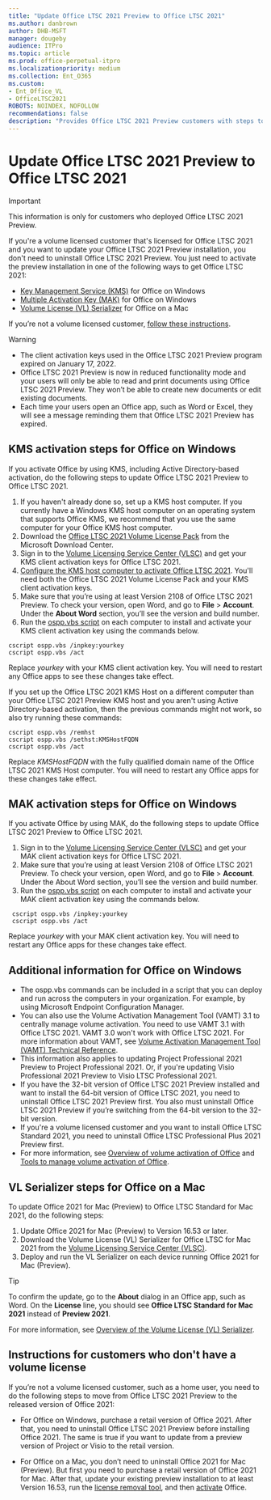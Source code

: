 ```yaml
---
title: "Update Office LTSC 2021 Preview to Office LTSC 2021"
ms.author: danbrown
author: DHB-MSFT
manager: dougeby
audience: ITPro
ms.topic: article
ms.prod: office-perpetual-itpro
ms.localizationpriority: medium
ms.collection: Ent_O365
ms.custom: 
- Ent_Office_VL
- OfficeLTSC2021
ROBOTS: NOINDEX, NOFOLLOW
recommendations: false
description: "Provides Office LTSC 2021 Preview customers with steps to update the preview version to Office LTSC 2021, on both Windows and on a Mac"
---
```


# Update Office LTSC 2021 Preview to Office LTSC 2021

> [!IMPORTANT]
> This information is only for customers who deployed Office LTSC 2021 Preview.

If you're a volume licensed customer that's licensed for Office LTSC 2021 and you want to update your Office LTSC 2021 Preview installation, you don't need to uninstall Office LTSC 2021 Preview. You just need to activate the preview installation in one of the following ways to get Office LTSC 2021:

- [Key Management Service (KMS)](#kms-activation-steps-for-office-on-windows) for Office on Windows
- [Multiple Activation Key (MAK)](#mak-activation-steps-for-office-on-windows) for Office on Windows
- [Volume License (VL) Serializer](#vl-serializer-steps-for-office-on-a-mac) for Office on a Mac

If you’re not a volume licensed customer, [follow these instructions](#instructions-for-customers-who-dont-have-a-volume-license).

> [!WARNING]
> - The client activation keys used in the Office LTSC 2021 Preview program expired on January 17, 2022. 
> - Office LTSC 2021 Preview is now in reduced functionality mode and your users will only be able to read and print documents using Office LTSC 2021 Preview. They won’t be able to create new documents or edit existing documents.
> - Each time your users open an Office app, such as Word or Excel, they will see a message reminding them that Office LTSC 2021 Preview has expired.

## KMS activation steps for Office on Windows

If you activate Office by using KMS, including Active Directory-based activation, do the following steps to update Office LTSC 2021 Preview to Office LTSC 2021.

1. If you haven't already done so, set up a KMS host computer. If you currently have a Windows KMS host computer on an operating system that supports Office KMS, we recommend that you use the same computer for your Office KMS host computer.
2. Download the [Office LTSC 2021 Volume License Pack](https://www.microsoft.com/download/details.aspx?id=103446) from the Microsoft Download Center.
3. Sign in to the [Volume Licensing Service Center (VLSC)](https://www.microsoft.com/licensing/servicecenter/default.aspx) and get your KMS client activation keys for Office LTSC 2021.
4. [Configure the KMS host computer to activate Office LTSC 2021](../vlactivation/configure-a-kms-host-computer-for-office.md). You'll need both the Office LTSC 2021 Volume License Pack and your KMS client activation keys.
5. Make sure that you’re using at least Version 2108 of Office LTSC 2021 Preview. To check your version, open Word, and go to **File** > **Account**. Under the **About Word** section, you’ll see the version and build number.
6. Run the [ospp.vbs script](../vlactivation/tools-to-manage-volume-activation-of-office.md#the-osppvbs-script) on each computer to install and activate your KMS client activation key using the commands below.

```console
cscript ospp.vbs /inpkey:yourkey
cscript ospp.vbs /act
```
Replace *yourkey* with your KMS client activation key. You will need to restart any Office apps to see these changes take effect.

If you set up the Office LTSC 2021 KMS Host on a different computer than your Office LTSC 2021 Preview KMS host and you aren't using Active Directory-based activation, then the previous commands might not work, so also try running these commands:

```console
cscript ospp.vbs /remhst
cscript ospp.vbs /sethst:KMSHostFQDN
cscript ospp.vbs /act
```
Replace *KMSHostFQDN* with the fully qualified domain name of the Office LTSC 2021 KMS Host computer. You will need to restart any Office apps for these changes take effect.

## MAK activation steps for Office on Windows

If you activate Office by using MAK, do the following steps to update Office LTSC 2021 Preview to Office LTSC 2021.

1. Sign in to the [Volume Licensing Service Center (VLSC)](https://www.microsoft.com/licensing/servicecenter/default.aspx) and get your MAK client activation keys for Office LTSC 2021.
2. Make sure that you’re using at least Version 2108 of Office LTSC 2021 Preview. To check your version, open Word, and go to **File** > **Account**. Under the About Word section, you’ll see the version and build number.
3. Run the [ospp.vbs script](../vlactivation/tools-to-manage-volume-activation-of-office.md#the-osppvbs-script) on each computer to install and activate your MAK client activation key using the commands below.

```console
 cscript ospp.vbs /inpkey:yourkey
 cscript ospp.vbs /act
```
Replace *yourkey* with your MAK client activation key. You will need to restart any Office apps for these changes take effect.

## Additional information for Office on Windows

- The ospp.vbs commands can be included in a script that you can deploy and run across the computers in your organization. For example, by using Microsoft Endpoint Configuration Manager.
- You can also use the Volume Activation Management Tool (VAMT) 3.1 to centrally manage volume activation. You need to use VAMT 3.1 with Office LTSC 2021. VAMT 3.0 won't work with Office LTSC 2021. For more information about VAMT, see [Volume Activation Management Tool (VAMT) Technical Reference](/windows/deployment/volume-activation/volume-activation-management-tool).
- This information also applies to updating Project Professional 2021 Preview to Project Professional 2021. Or, if you're updating Visio Professional 2021 Preview to Visio LTSC Professional 2021.
- If you have the 32-bit version of Office LTSC 2021 Preview installed and want to install the 64-bit version of Office LTSC 2021, you need to uninstall Office LTSC 2021 Preview first. You also must uninstall Office LTSC 2021 Preview if you’re switching from the 64-bit version to the 32-bit version.
- If you're a volume licensed customer and you want to install Office LTSC Standard 2021, you need to uninstall Office LTSC Professional Plus 2021 Preview first.
- For more information, see [Overview of volume activation of Office](../vlactivation/plan-volume-activation-of-office.md) and [Tools to manage volume activation of Office](../vlactivation/tools-to-manage-volume-activation-of-office.md).

## VL Serializer steps for Office on a Mac

To update Office 2021 for Mac (Preview) to Office LTSC Standard for Mac 2021, do the following steps:

1. Update Office 2021 for Mac (Preview) to Version 16.53 or later.
2. Download the Volume License (VL) Serializer for Office LTSC for Mac 2021 from the [Volume Licensing Service Center (VLSC)](https://www.microsoft.com/licensing/servicecenter/default.aspx).
3. Deploy and run the VL Serializer on each device running Office 2021 for Mac (Preview).

> [!TIP]
> To confirm the update, go to the **About** dialog in an Office app, such as Word. On the **License** line, you should see **Office LTSC Standard for Mac 2021** instead of **Preview 2021**.

For more information, see [Overview of the Volume License (VL) Serializer](../mac/volume-license-serializer.md).

## Instructions for customers who don't have a volume license

If you’re not a volume licensed customer, such as a home user, you need to do the following steps to move from Office LTSC 2021 Preview to the released version of Office 2021:

- For Office on Windows, purchase a retail version of Office 2021. After that, you need to uninstall Office LTSC 2021 Preview before installing Office 2021. The same is true if you want to update from a preview version of Project or Visio to the retail version.

- For Office on a Mac, you don’t need to uninstall Office 2021 for Mac (Preview). But first you need to purchase a retail version of Office 2021 for Mac. After that, update your existing preview installation to at least Version 16.53, run the [license removal tool](https://support.microsoft.com/office/b032c0f6-a431-4dad-83a9-6b727c03b193), and then [activate](https://support.microsoft.com/office/7f6646b1-bb14-422a-9ad4-a53410fcefb2) Office.